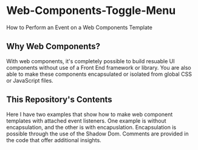 # Web-Components-Toggle-Menu
How to Perform an Event on a Web Components Template

## Why Web Components?
With web components, it's completely possible to build resuable UI components without use of a Front End framework or library. You are also able to make these components encapsulated or isolated from global CSS or JavaScript files.

## This Repository's Contents
Here I have two examples that show how to make web component templates with attached event listeners. One example is without encapsulation, and the other is with encapuslation. Encapsulation is possible through the use of the Shadow Dom. Comments are provided in the code that offer additional insights.
